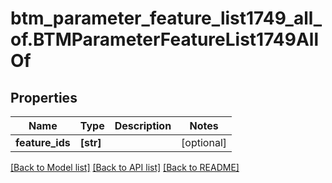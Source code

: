 # btm_parameter_feature_list1749_all_of.BTMParameterFeatureList1749AllOf

## Properties
Name | Type | Description | Notes
------------ | ------------- | ------------- | -------------
**feature_ids** | **[str]** |  | [optional] 

[[Back to Model list]](../README.md#documentation-for-models) [[Back to API list]](../README.md#documentation-for-api-endpoints) [[Back to README]](../README.md)


